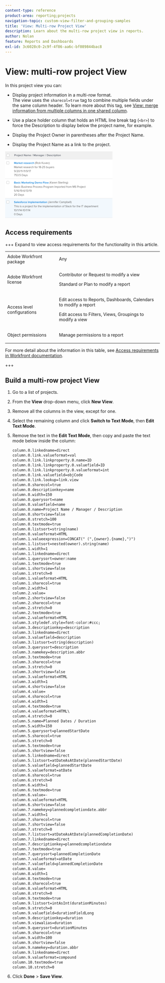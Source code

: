 ```yaml
---
content-type: reference
product-area: reporting;projects
navigation-topic: custom-view-filter-and-grouping-samples
title: 'View: Multi-row Project View'
description: Learn about the multi-row project view in reports.
author: Nolan
feature: Reports and Dashboards
exl-id: 3c6028c0-2c9f-4f86-aa6c-bf089844bac8
---
```

# View: multi-row project View

<!--Audited: 11/2024-->

In this project view you can:

* Display project information in a multi-row format.  
  The view uses the `sharecol=true` tag to combine multiple fields under the same column header. To learn more about this tag, see [View: merge information from multiple columns in one shared column](../../../reports-and-dashboards/reports/custom-view-filter-grouping-samples/view-merge-columns.md).

* Use a place holder column that holds an HTML line break tag (`<br>`) to force the Description to display below the project name, for example.
* Display the Project Owner in parentheses after the Project Name.
* Display the Project Name as a link to the project.

![Project row with stacked view](assets/project-multi-row-stacked-view-350x219.png)

## Access requirements

+++ Expand to view access requirements for the functionality in this article.

<table style="table-layout:auto"> 
 <col> 
 <col> 
 <tbody> 
  <tr> 
   <td role="rowheader">Adobe Workfront package</td> 
   <td> <p>Any</p> </td> 
  </tr> 
  <tr> 
   <td role="rowheader">Adobe Workfront license</td> 
   <td> 
   <p>Contributor or Request to modify a view </p>
   <p>Standard or Plan to modify a report</p>
  </tr> 
  <tr> 
   <td role="rowheader">Access level configurations</td> 
   <td> <p>Edit access to Reports, Dashboards, Calendars to modify a report</p> <p>Edit access to Filters, Views, Groupings to modify a view</p> </td> 
  </tr> 
  <tr> 
   <td role="rowheader">Object permissions</td> 
   <td> <p>Manage permissions to a report</p>  </td> 
  </tr> 
 </tbody> 
</table>

For more detail about the information in this table, see [Access requirements in Workfront documentation](/help/quicksilver/administration-and-setup/add-users/access-levels-and-object-permissions/access-level-requirements-in-documentation.md).

+++

## Build a multi-row project View

1. Go to a list of projects.
1. From the **View** drop-down menu, click **New View**.
1. Remove all the columns in the view, except for one.
1. Select the remaining column and click **Switch to Text Mode**, then **Edit Text Mode**.
1. Remove the text in the **Edit Text Mode**, then copy and paste the text mode below inside the column: 

    ```
    column.0.linkedname=direct
    column.0.link.valueformat=val
    column.0.link.linkproperty.0.name=ID
    column.0.link.linkproperty.0.valuefield=ID
    column.0.link.linkproperty.0.valueformat=int
    column.0.link.valuefield=objCode
    column.0.link.lookup=link.view
    column.0.sharecol=true
    column.0.descriptionkey=name
    column.0.width=150
    column.0.querysort=name
    column.0.valuefield=name
    column.0.name=Project Name / Manager / Description
    column.0.shortview=false
    column.0.stretch=100
    column.0.textmode=true
    column.0.listsort=string(name)
    column.0.valueformat=HTML
    column.1.valueexpression=CONCAT(" (",{owner}.{name},")")
    column.1.listsort=nested(owner).string(name)
    column.1.width=1
    column.1.linkedname=direct
    column.1.querysort=owner:name
    column.1.textmode=true
    column.1.shortview=false
    column.1.stretch=0
    column.1.valueformat=HTML
    column.1.sharecol=true
    column.2.width=1
    column.2.value=
    column.2.shortview=false
    column.2.sharecol=true
    column.2.stretch=0
    column.2.textmode=true
    column.2.valueformat=HTML
    column.3.styledef.style=font-color:#ccc;
    column.3.descriptionkey=description
    column.3.linkedname=direct
    column.3.valuefield=description
    column.3.listsort=string(description)
    column.3.querysort=description
    column.3.namekey=description.abbr
    column.3.textmode=true
    column.3.sharecol=true
    column.3.stretch=0
    column.3.shortview=false
    column.3.valueformat=HTML
    column.3.width=1
    column.4.shortview=false
    column.4.value=
    column.4.sharecol=true
    column.4.width=1
    column.4.textmode=true
    column.4.valueformat=HTML\
    column.4.stretch=0
    column.5.name=Planned Dates / Duration
    column.5.width=150
    column.5.querysort=plannedStartDate
    column.5.sharecol=true
    column.5.stretch=0
    column.5.textmode=true
    column.5.shortview=false
    column.5.linkedname=direct
    column.5.listsort=atDateAsAtDate(plannedStartDate)
    column.5.valuefield=plannedStartDate
    column.5.valueformat=atDate
    column.6.sharecol=true
    column.6.stretch=0
    column.6.width=1
    column.6.textmode=true
    column.6.value=-
    column.6.valueformat=HTML
    column.6.shortview=false
    column.7.namekey=plannedcompletiondate.abbr
    column.7.width=1
    column.7.sharecol=true
    column.7.shortview=false
    column.7.stretch=0
    column.7.listsort=atDateAsAtDate(plannedCompletionDate)
    column.7.linkedname=direct
    column.7.descriptionkey=plannedcompletiondate
    column.7.textmode=true
    column.7.querysort=plannedCompletionDate
    column.7.valueformat=atDate
    column.7.valuefield=plannedCompletionDate
    column.8.value=
    column.8.width=1
    column.8.textmode=true
    column.8.sharecol=true
    column.8.valueformat=HTML
    column.8.stretch=0
    column.9.textmode=true
    column.9.listsort=intAsInt(durationMinutes)
    column.9.stretch=0
    column.9.valuefield=durationFieldLong
    column.9.descriptionkey=duration
    column.9.viewalias=duration
    column.9.querysort=durationMinutes
    column.9.sharecol=true
    column.9.width=100
    column.9.shortview=false
    column.9.namekey=duration.abbr
    column.9.linkedname=direct
    column.9.valueformat=compound
    column.10.textmode=true
    column.10.stretch=0
    ```


1. Click **Done** > **Save View**.
